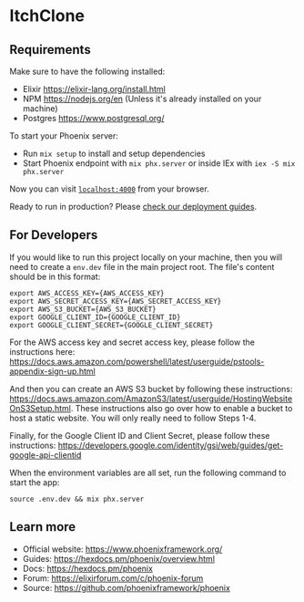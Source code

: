 # ItchClone

## Requirements

Make sure to have the following installed:

- Elixir https://elixir-lang.org/install.html
- NPM https://nodejs.org/en (Unless it's already installed on your machine)
- Postgres https://www.postgresql.org/

To start your Phoenix server:

- Run `mix setup` to install and setup dependencies
- Start Phoenix endpoint with `mix phx.server` or inside IEx with `iex -S mix phx.server`

Now you can visit [`localhost:4000`](http://localhost:4000) from your browser.

Ready to run in production? Please [check our deployment guides](https://hexdocs.pm/phoenix/deployment.html).

## For Developers

If you would like to run this project locally on your machine, then you will need to create a `env.dev` file in the main project root. The file's content should be in this format:

    export AWS_ACCESS_KEY={AWS_ACCESS_KEY}
    export AWS_SECRET_ACCESS_KEY={AWS_SECRET_ACCESS_KEY}
    export AWS_S3_BUCKET={AWS_S3_BUCKET}
    export GOOGLE_CLIENT_ID={GOOGLE_CLIENT_ID}
    export GOOGLE_CLIENT_SECRET={GOOGLE_CLIENT_SECRET}

For the AWS access key and secret access key, please follow the instructions here: https://docs.aws.amazon.com/powershell/latest/userguide/pstools-appendix-sign-up.html

And then you can create an AWS S3 bucket by following these instructions: https://docs.aws.amazon.com/AmazonS3/latest/userguide/HostingWebsiteOnS3Setup.html. These instructions also go over how to enable a bucket to host a static website. You will only really need to follow Steps 1-4.

Finally, for the Google Client ID and Client Secret, please follow these instructions: https://developers.google.com/identity/gsi/web/guides/get-google-api-clientid

When the environment variables are all set, run the following command to start the app:

    source .env.dev && mix phx.server

## Learn more

- Official website: https://www.phoenixframework.org/
- Guides: https://hexdocs.pm/phoenix/overview.html
- Docs: https://hexdocs.pm/phoenix
- Forum: https://elixirforum.com/c/phoenix-forum
- Source: https://github.com/phoenixframework/phoenix
